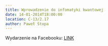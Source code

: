 ```yaml
---
title: Wprowadzenie do infomatyki kwantowej
date: 14-01-2014T18:00:00
location: C-13/2.17
author: Paweł Stopa
---
```

Wydarzenie na Facebooku: <a href="https://www.facebook.com/events/1441851569359680/">LINK</a>


